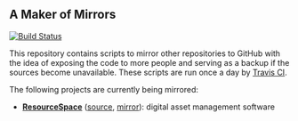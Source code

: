 ## A Maker of Mirrors

[![Build Status](https://travis-ci.org/spl/mirror-maker.svg?branch=master)](https://travis-ci.org/spl/mirror-maker)

This repository contains scripts to mirror other repositories to GitHub with the
idea of exposing the code to more people and serving as a backup if the sources
become unavailable. These scripts are run once a day by [Travis
CI](https://travis-ci.org).

The following projects are currently being mirrored:

* [**ResourceSpace**](https://www.resourcespace.com/)
  ([source](https://www.resourcespace.com/svn),
  [mirror](https://github.com/spl/resourcespace)):
  digital asset management software
